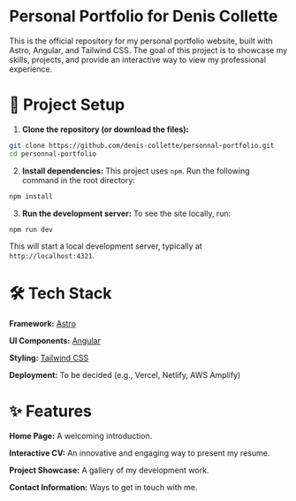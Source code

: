 # Personal Portfolio for Denis Collette
This is the official repository for my personal portfolio website, built with Astro, Angular, and Tailwind CSS. The goal of this project is to showcase my skills, projects, and provide an interactive way to view my professional experience.

# 🚀 Project Setup
1. **Clone the repository (or download the files):**
```bash
git clone https://github.com/denis-collette/personnal-portfolio.git
cd personnal-portfolio
```

2. **Install dependencies:**
This project uses `npm`. Run the following command in the root directory:
```bash
npm install
```

3. **Run the development server:**
To see the site locally, run:
```bash
npm run dev
```

This will start a local development server, typically at `http://localhost:4321`.

# 🛠️ Tech Stack
**Framework:** [Astro](https://astro.build/)

**UI Components:** [Angular](https://angular.io/)

**Styling:** [Tailwind CSS](https://tailwindcss.com/)

**Deployment:** To be decided (e.g., Vercel, Netlify, AWS Amplify)

# ✨ Features
**Home Page:** A welcoming introduction.

**Interactive CV:** An innovative and engaging way to present my resume.

**Project Showcase:** A gallery of my development work.

**Contact Information:** Ways to get in touch with me.